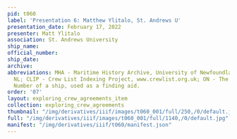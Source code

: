 ```yaml
---
pid: t060
label: 'Presentation 6: Matthew Ylitalo, St. Andrews U'
presentation_date: February 17, 2022
presenter: Matt Ylitalo
association: St. Andrews University
ship_name:
official_number:
ship_date:
archive:
abbreviations: MHA - Maritime History Archive, University of Newfoundland, St. John's
  NL; CLIP - Crew List Indexing Project, www.crewlist.org.uk; ON - The permanent Official
  Number of a ship, used as a finding aid.
order: '07'
layout: exploring_crew_agreements_item
collection: exploring_crew_agreements
thumbnail: "/img/derivatives/iiif/images/t060_001/full/250,/0/default.jpg"
full: "/img/derivatives/iiif/images/t060_001/full/1140,/0/default.jpg"
manifest: "/img/derivatives/iiif/t060/manifest.json"
---
```

